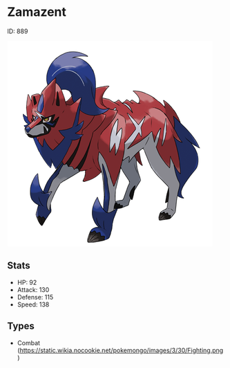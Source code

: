 # Zamazent


ID: 889

![](https://raw.githubusercontent.com/PokeAPI/sprites/master/sprites/pokemon/other/official-artwork/889.png "Zamazent")

## Stats


 - HP: 92
 - Attack: 130
 - Defense: 115
 - Speed: 138

## Types


 - Combat (https://static.wikia.nocookie.net/pokemongo/images/3/30/Fighting.png)
